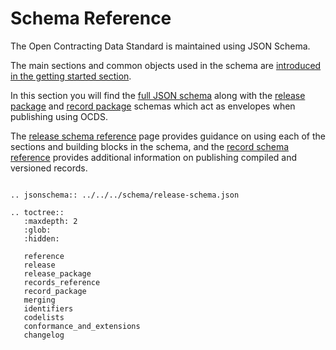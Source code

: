 # Schema Reference

The Open Contracting Data Standard is maintained using JSON Schema. 

The main sections and common objects used in the schema are [introduced in the getting started section](../getting_started/building_blocks.md).

In this section you will find the [full JSON schema](release.md) along with the [release package](release_package.md) and [record package](record_package.md) schemas which act as envelopes when publishing using OCDS.

The [release schema reference](reference.md) page provides guidance on using each of the sections and building blocks in the schema, and the [record schema reference](records_reference.md) provides additional information on publishing compiled and versioned records.




```eval_rst

.. jsonschema:: ../../../schema/release-schema.json

```


<!-- TODO: Consider adding diagram here -->

```eval_rst
.. toctree::
   :maxdepth: 2
   :glob:
   :hidden:

   reference
   release
   release_package
   records_reference
   record_package
   merging
   identifiers
   codelists
   conformance_and_extensions
   changelog

```

